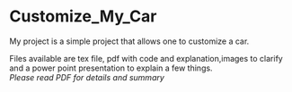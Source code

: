 # Customize_My_Car
My project is a simple project that allows one to customize a car.

Files available are tex file, pdf with code and explanation,images to clarify and a power point presentation to explain a few things. <br>
_Please read PDF for details and summary_
